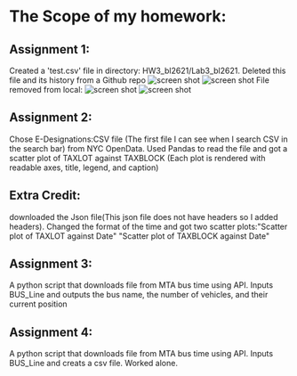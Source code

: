 
# The Scope of my homework:
## Assignment 1:
Created a 'test.csv' file in directory: HW3_bl2621/Lab3_bl2621. Deleted this file and its history from a Github repo
![screen shot](ScreenShots/testcsv.png)
![screen shot](ScreenShots/history.png)
File removed from local:
![screen shot](ScreenShots/screenls.png)
![screen shot](ScreenShots/removed.png)
## Assignment 2:
Chose E-Designations:CSV file (The first file I can see when I search CSV in the search bar) from NYC OpenData. 
Used Pandas to read the file and got a scatter plot of TAXLOT against TAXBLOCK
(Each plot is rendered with readable axes, title, legend, and caption)
## Extra Credit:
downloaded the Json file(This json file does not have headers so I added headers). Changed the format of the time and got two scatter plots:"Scatter plot of TAXLOT against Date" "Scatter plot of TAXBLOCK against Date"
## Assignment 3:
A python script that downloads file from MTA bus time using API. Inputs BUS_Line and outputs the bus name,
the number of vehicles, and their current position
## Assignment 4:
A python script that downloads file from MTA bus time using API. Inputs BUS_Line and creats a csv file.
Worked alone.
